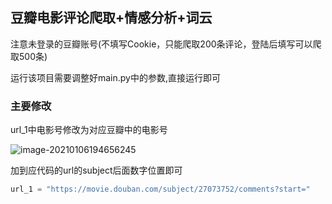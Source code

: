 ## 豆瓣电影评论爬取+情感分析+词云

注意未登录的豆瓣账号(不填写Cookie，只能爬取200条评论，登陆后填写可以爬取500条)

运行该项目需要调整好main.py中的参数,直接运行即可

### 主要修改

url_1中电影号修改为对应豆瓣中的电影号

![image-20210106194656245](https://i.loli.net/2021/01/06/icQvZnNy1zoHAdT.png)

加到应代码的url的subject后面数字位置即可

```python
url_1 = "https://movie.douban.com/subject/27073752/comments?start="
```